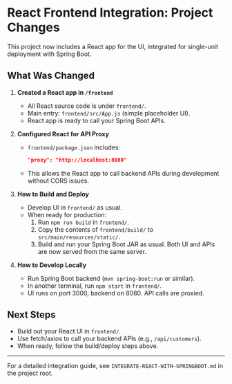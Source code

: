 # React Frontend Integration: Project Changes

This project now includes a React app for the UI, integrated for single-unit deployment with Spring Boot.

## What Was Changed

1. **Created a React app in `/frontend`**

   - All React source code is under `frontend/`.
   - Main entry: `frontend/src/App.js` (simple placeholder UI).
   - React app is ready to call your Spring Boot APIs.

2. **Configured React for API Proxy**

   - `frontend/package.json` includes:
     ```json
     "proxy": "http://localhost:8080"
     ```
   - This allows the React app to call backend APIs during development without CORS issues.

3. **How to Build and Deploy**

   - Develop UI in `frontend/` as usual.
   - When ready for production:
     1. Run `npm run build` in `frontend/`.
     2. Copy the contents of `frontend/build/` to `src/main/resources/static/`.
     3. Build and run your Spring Boot JAR as usual. Both UI and APIs are now served from the same server.

4. **How to Develop Locally**
   - Run Spring Boot backend (`mvn spring-boot:run` or similar).
   - In another terminal, run `npm start` in `frontend/`.
   - UI runs on port 3000, backend on 8080. API calls are proxied.

## Next Steps

- Build out your React UI in `frontend/`.
- Use fetch/axios to call your backend APIs (e.g., `/api/customers`).
- When ready, follow the build/deploy steps above.

---

For a detailed integration guide, see `INTEGRATE-REACT-WITH-SPRINGBOOT.md` in the project root.
